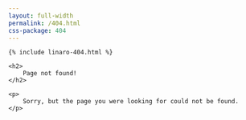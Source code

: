 ```yaml
---
layout: full-width
permalink: /404.html
css-package: 404
---
```


<div class="container text-center">
    
    {% include linaro-404.html %}
    
    <h2>
        Page not found!
    </h2>

    <p>
        Sorry, but the page you were looking for could not be found.
    </p>

</div>